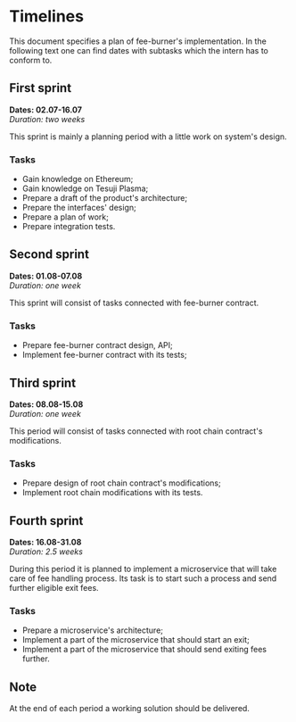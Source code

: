# Timelines

This document specifies a plan of fee-burner's implementation. In the following text one can find dates with subtasks which the intern has to conform to.

## First sprint

**Dates: 02.07-16.07**<br/>
*Duration: two weeks*

This sprint is mainly a planning period with a little work on system's design. 

### Tasks
-  Gain knowledge on Ethereum;
-  Gain knowledge on Tesuji Plasma;
-  Prepare a draft of the product's architecture;
-  Prepare the interfaces' design;
-  Prepare a plan of work;
-  Prepare integration tests.

## Second sprint

**Dates: 01.08-07.08**<br/>
*Duration: one week*

This sprint will consist of tasks connected with fee-burner contract.

### Tasks
- Prepare fee-burner contract design, API;
- Implement fee-burner contract with its tests;

## Third sprint 

**Dates: 08.08-15.08**<br/>
*Duration: one week*

This period will consist of tasks connected with root chain contract's modifications.

### Tasks
- Prepare design of root chain contract's modifications;
- Implement root chain modifications with its tests.

## Fourth sprint 

**Dates: 16.08-31.08**<br/>
*Duration: 2.5 weeks*

During this period it is planned to implement a microservice that will take care of fee handling process. Its task is to start such a process and send further eligible exit fees.

### Tasks 
- Prepare a microservice's architecture;
- Implement a part of the microservice that should start an exit;
- Implement a part of the microservice that should send exiting fees further.

## Note 
At the end of each period a working solution should be delivered.

